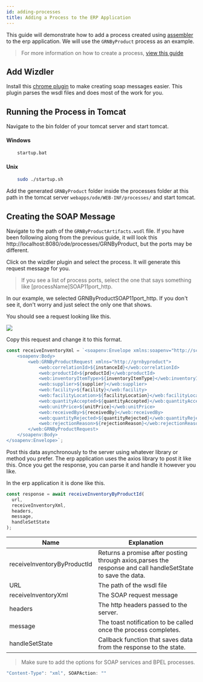 ```yaml
---
id: adding-processes
title: Adding a Process to the ERP Application
---
```


This guide will demonstrate how to add a process created using [assembler](http://203.135.63.70/assemble_empty_node/requirement_specs.jsp) to the erp application. We will use the `GRNByProduct` process as an example.

> For more information on how to create a process, [view this guide](/erp/creating-processes)

## Add Wizdler

Install this [chrome plugin](https://chrome.google.com/webstore/detail/wizdler/oebpmncolmhiapingjaagmapififiakb) to make creating soap messages easier. This plugin parses the wsdl files and does most of the work for you.

## Running the Process in Tomcat

Navigate to the bin folder of your tomcat server and start tomcat.

#### Windows

```bash
    startup.bat
```

#### Unix

```bash
    sudo ./startup.sh
```

Add the generated `GRNByProduct` folder inside the processes folder at this path in the tomcat server `webapps/ode/WEB-INF/processes/` and start tomcat.

## Creating the SOAP Message

Navigate to the path of the `GRNByProductArtifacts.wsdl` file. If you have been following along from the previous guide, it will look this http://localhost:8080/ode/processes/GRNByProduct, but the ports may be different.

Click on the wizdler plugin and select the process. It will generate this request message for you.

> If you see a list of process ports, select the one that says something like [processName]SOAP11port_http.

In our example, we selected GRNByProductSOAP11port_http. If you don't see it, don't worry and just select the only one that shows.

You should see a request looking like this.

![](/erp/img/process-request.png)

Copy this request and change it to this format.

```javascript
const receiveInventoryXml = `<soapenv:Envelope xmlns:soapenv="http://schemas.xmlsoap.org/soap/envelope/"  xmlns:web="http://grnbyproduct">
    <soapenv:Body>
        <web:GRNByProductRequest xmlns="http://grnbyproduct">
            <web:correlationId>${instanceId}</web:correlationId>
            <web:productId>${productId}</web:productId>
            <web:inventoryItemType>${inventoryItemType}</web:inventoryItemType>
            <web:supplier>${supplier}</web:supplier>
            <web:facility>${facility}</web:facility>
            <web:facilityLocation>${facilityLocation}</web:facilityLocation>
            <web:quantityAccepted>${quantityAccepted}</web:quantityAccepted>
            <web:unitPrice>${unitPrice}</web:unitPrice>
            <web:receivedBy>${receivedBy}</web:receivedBy>
            <web:quantityRejected>${quantityRejected}</web:quantityRejected>
            <web:rejectionReason>${rejectionReason}</web:rejectionReason>
        </web:GRNByProductRequest>
    </soapenv:Body>
</soapenv:Envelope>`;
```

Post this data asynchronously to the server using whatever library or method you prefer. The erp application uses the axios library to post it like this. Once you get the response, you can parse it and handle it however you like.

In the erp application it is done like this.

```javascript
const response = await receiveInventoryByProductId(
  url,
  receiveInventoryXml,
  headers,
  message,
  handleSetState
);
```

| Name                        | Explanation                                                                                                 |
| --------------------------- | ----------------------------------------------------------------------------------------------------------- |
| receiveInventoryByProductId | Returns a promise after posting through axios,parses the response and call handleSetState to save the data. |
| URL                         | The path of the wsdl file                                                                                   |
| receiveInventoryXml         | The SOAP request message                                                                                    |
| headers                     | The http headers passed to the server.                                                                      |
| message                     | The toast notification to be called once the process completes.                                             |
| handleSetState              | Callback function that saves data from the response to the state.                                           |

> Make sure to add the options for SOAP services and BPEL processes.

```javascript
"Content-Type": "xml", SOAPAction: ""
```
